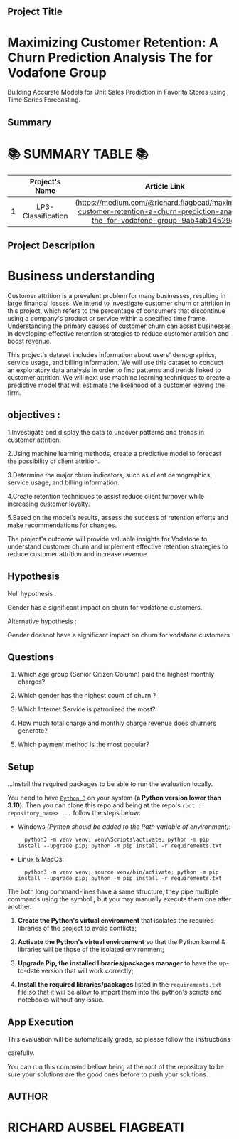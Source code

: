 ## Project Title

# Maximizing Customer Retention: A Churn Prediction Analysis The for Vodafone Group

Building Accurate Models for Unit Sales Prediction in Favorita Stores using Time Series Forecasting.



## Summary

📚 SUMMARY TABLE 📚
   =================

|  | Project's Name | Article Link    |  
|:--:|:--------------:|:--------------:|
| 1 |LP3-Classification| (https://medium.com/@richard.fiagbeati/maximizing-customer-retention-a-churn-prediction-analysis-the-for-vodafone-group-9ab4ab14529d) | 




## Project Description

# Business understanding

Customer attrition is a prevalent problem for many businesses, resulting in large financial losses. We intend to investigate customer churn or attrition in this project, which refers to the percentage of consumers that discontinue using a company's product or service within a specified time frame. Understanding the primary causes of customer churn can assist businesses in developing effective retention strategies to reduce customer attrition and boost revenue.



This project's dataset includes information about users' demographics, service usage, and billing information. We will use this dataset to conduct an exploratory data analysis in order to find patterns and trends linked to customer attrition. We will next use machine learning techniques to create a predictive model that will estimate the likelihood of a customer leaving the firm.



## objectives :



1.Investigate and display the data to uncover patterns and trends in customer attrition.



2.Using machine learning methods, create a predictive model to forecast the possibility of client attrition.



3.Determine the major churn indicators, such as client demographics, service usage, and billing information.



4.Create retention techniques to assist reduce client turnover while increasing customer loyalty.



5.Based on the model's results, assess the success of retention efforts and make recommendations for changes.



The project's outcome will provide valuable insights for Vodafone to understand customer churn and implement effective retention strategies to reduce customer attrition and increase revenue.



## Hypothesis

Null hypothesis :

Gender has a significant impact on churn for vodafone customers.



Alternative hypothesis :

Gender doesnot have a significant impact on churn for vodafone customers





## Questions

1. Which age group (Senior Citizen Column) paid the highest monthly charges?

2. Which gender has the highest count of churn ?

3. Which Internet Service is patronized the most?

4. How much total charge and monthly charge revenue does churners generate?

5. Which payment method is the most popular?



## Setup

...Install the required packages to be able to run the evaluation locally.

You need to have [`Python 3`](https://www.python.org/) on your system (**a Python version lower than 3.10**). Then you can clone this repo and being at the repo's `root :: repository_name> ...`  follow the steps below:



- Windows *(Python should be added to the Path variable of environment)*:

       

        python3 -m venv venv; venv\Scripts\activate; python -m pip install --upgrade pip; python -m pip install -r requirements.txt  



- Linux & MacOs:

       

        python3 -m venv venv; source venv/bin/activate; python -m pip install --upgrade pip; python -m pip install -r requirements.txt



The both long command-lines have a same structure, they pipe multiple commands using the symbol **;** but you may manually execute them one after another.



1. **Create the Python's virtual environment** that isolates the required libraries of the project to avoid conflicts;

2. **Activate the Python's virtual environment** so that the Python kernel & libraries will be those of the isolated environment;

3. **Upgrade Pip, the installed libraries/packages manager** to have the up-to-date version that will work correctly;

4. **Install the required libraries/packages** listed in the `requirements.txt` file so that it will be allow to import them into the python's scripts and notebooks without any issue.



## App Execution

This evaluation will be automatically grade, so please follow the instructions



carefully.

You can run this command bellow being at the root of the repository to be sure your solutions are the good ones before to push your solutions.





## AUTHOR

# RICHARD AUSBEL FIAGBEATI
